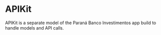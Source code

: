 # APIKit

APIKit is a separate model of the Paraná Banco Investimentos app build to handle models and API calls.
